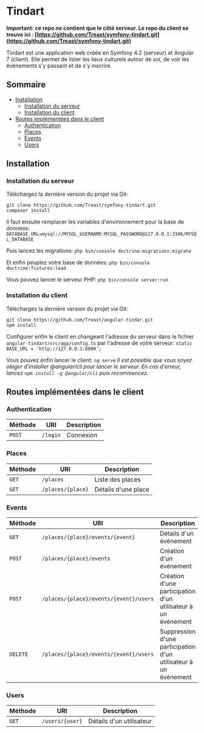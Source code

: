 # Tindart

**Important: ce repo ne contient que le côté serveur. Le repo du client se trouve ici : [https://github.com/Treast/symfony-tindart.git](https://github.com/Treast/symfony-tindart.git)**

Tindart est une application web créée en Symfony 4.2 (serveur) et Angular 7 (client). Elle permet de lister les lieux culturels autour de soi, de voir les événements s'y passant et de s'y inscrire.

## Sommaire
- [Installation](#installation)
	- [Installation du serveur](#installation-du-serveur)
	- [Installation du client](#installation-du-client)
- [Routes implémentées dans le client](routes-implémentées-dans-le-client)
	- [Authentication](#authentication)
	- [Places](#places)
	- [Events](#events)
	- [Users](#users)

## Installation
### Installation du serveur
Téléchargez la dernière version du projet via Git:
```
git clone https://github.com/Treast/symfony-tindart.git
composer install
```
Il faut ensuite remplacer les variables d'environnement pour la base de données:
`DATABASE_URL=mysql://MYSQL_USERNAME:MYSQL_PASSWORD@127.0.0.1:3306/MYSQL_DATABASE`

Puis lancez les migrations:
`php bin/console doctrine:migrations:migrate`

Et enfin peuplez votre base de données:
`php bin/console doctrine:fixtures:load`

Vous pouvez lancer le serveur PHP:
`php bin/console server:run`

### Installation du client
Téléchargez la dernière version du projet via Git:
```
git clone https://github.com/Treast/angular-tindar.git
npm install
```

Configurer enfin le client en changeant l'adresse du serveur dans le fichier `angular-tindart/src/app/config.ts` par l'adresse de votre serveur:
`static BASE_URL = 'http://127.0.0.1:8000';`

Vous pouvez enfin lancer le client:
`ng serve`
*Il est possible que vous soyez obiger d'installer @angular/cli pour lancer le serveur. En cas d'erreur, lancez `npm install -g @angular/cli` puis recommencez.*

## Routes implémentées dans le client
### Authentication
|Méthode|URI|Description|
|--|--|--|
|`POST`| `/login` |Connexion
### Places
|Méthode|URI|Description|
|--|--|--|
|`GET`| `/places` |Liste des places
|`GET`| `/places/{place}` |Détails d'une place
### Events
|Méthode|URI|Description|
|--|--|--|
|`GET`| `/places/{place}/events/{event}` |Détails d'un événement
|`POST`| `/places/{place}/events` |Création d'un événement
|`POST`| `/places/{place}/events/{event}/users` |Création d'une participation d'un utilisateur à un événement
|`DELETE`| `/places/{place}/events/{event}/users` |Suppression d'une participation d'un utilisateur à un événement
### Users
|Méthode|URI|Description|
|--|--|--|
|`GET`| `/users/{user}` |Détails d'un utilisateur
